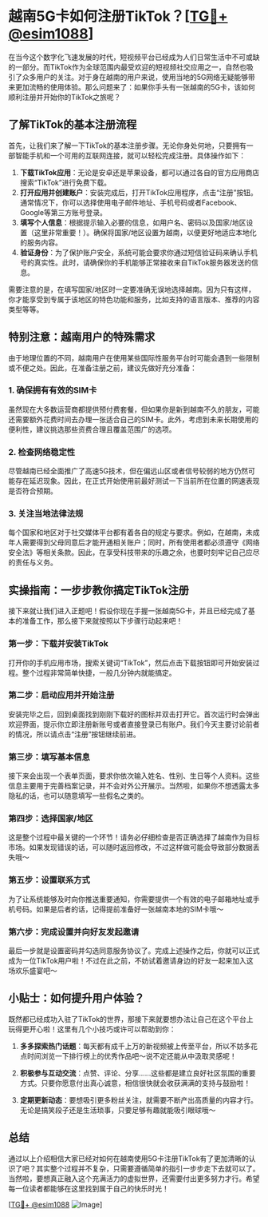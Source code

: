 # 越南5G卡如何注册TikTok？[[TG💪+ @esim1088](https://t.me/s/esim1088)]

在当今这个数字化飞速发展的时代，短视频平台已经成为人们日常生活中不可或缺的一部分。而TikTok作为全球范围内最受欢迎的短视频社交应用之一，自然也吸引了众多用户的关注。对于身在越南的用户来说，使用当地的5G网络无疑能够带来更加流畅的使用体验。那么问题来了：如果你手头有一张越南的5G卡，该如何顺利注册并开始你的TikTok之旅呢？

## 了解TikTok的基本注册流程

首先，让我们来了解一下TikTok的基本注册步骤。无论你身处何地，只要拥有一部智能手机和一个可用的互联网连接，就可以轻松完成注册。具体操作如下：

1. **下载TikTok应用**：无论是安卓还是苹果设备，都可以通过各自的官方应用商店搜索“TikTok”进行免费下载。
2. **打开应用并创建账户**：安装完成后，打开TikTok应用程序，点击“注册”按钮。通常情况下，你可以选择使用电子邮件地址、手机号码或者Facebook、Google等第三方账号登录。
3. **填写个人信息**：根据提示输入必要的信息，如用户名、密码以及国家/地区设置（这里非常重要！）。确保将国家/地区设置为越南，以便更好地适应本地化的服务内容。
4. **验证身份**：为了保护账户安全，系统可能会要求你通过短信验证码来确认手机号的真实性。此时，请确保你的手机能够正常接收来自TikTok服务器发送的信息。

需要注意的是，在填写国家/地区时一定要准确无误地选择越南。因为只有这样，你才能享受到专属于该地区的特色功能和服务，比如支持的语言版本、推荐的内容类型等等。

## 特别注意：越南用户的特殊需求

由于地理位置的不同，越南用户在使用某些国际性服务平台时可能会遇到一些限制或不便之处。因此，在准备注册之前，建议先做好充分准备：

### 1. 确保拥有有效的SIM卡
虽然现在大多数运营商都提供预付费套餐，但如果你是新到越南不久的朋友，可能还需要额外花费时间去办理一张适合自己的SIM卡。此外，考虑到未来长期使用的便利性，建议挑选那些资费合理且覆盖范围广的选项。

### 2. 检查网络稳定性
尽管越南已经全面推广了高速5G技术，但在偏远山区或者信号较弱的地方仍然可能存在延迟现象。因此，在正式开始使用前最好测试一下当前所在位置的网速表现是否符合预期。

### 3. 关注当地法律法规
每个国家和地区对于社交媒体平台都有着各自的规定与要求。例如，在越南，未成年人需要得到父母同意后才能开通相关账户；同时，所有使用者都必须遵守《网络安全法》等相关条款。因此，在享受科技带来的乐趣之余，也要时刻牢记自己应尽的责任与义务。

## 实操指南：一步步教你搞定TikTok注册

接下来就让我们进入正题吧！假设你现在手握一张越南5G卡，并且已经完成了基本的准备工作，那么接下来就按照以下步骤行动起来吧！

### 第一步：下载并安装TikTok
打开你的手机应用市场，搜索关键词“TikTok”，然后点击下载按钮即可开始安装过程。整个过程非常简单快捷，一般几分钟内就能搞定。

### 第二步：启动应用并开始注册
安装完毕之后，回到桌面找到刚刚下载好的图标并双击打开它。首次运行时会弹出欢迎界面，提示你立即注册新账号或者直接登录已有账户。我们今天主要讨论前者的情况，所以请点击“注册”按钮继续前进。

### 第三步：填写基本信息
接下来会出现一个表单页面，要求你依次输入姓名、性别、生日等个人资料。这些信息主要用于完善档案记录，并不会对外公开展示。当然啦，如果你不想透露太多隐私的话，也可以随意填写一些假名之类的。

### 第四步：选择国家/地区
这是整个过程中最关键的一个环节！请务必仔细检查是否正确选择了越南作为目标市场。如果发现错误的话，可以随时返回修改，不过这样做可能会导致部分数据丢失哦～

### 第五步：设置联系方式
为了让系统能够及时向你推送重要通知，你需要提供一个有效的电子邮箱地址或手机号码。如果是后者的话，记得提前准备好一张越南本地的SIM卡哦～

### 第六步：完成设置并向好友发起邀请
最后一步就是设置密码并勾选同意服务协议了。完成上述操作之后，你就可以正式成为一位TikTok用户啦！不过在此之前，不妨试着邀请身边的好友一起来加入这场欢乐盛宴吧～

## 小贴士：如何提升用户体验？

既然都已经成功入驻了TikTok的世界，那接下来就要想办法让自己在这个平台上玩得更开心啦！这里有几个小技巧或许可以帮助到你：

1. **多多探索热门话题**：每天都有成千上万的新视频被上传至平台，所以不妨多花点时间浏览一下排行榜上的优秀作品吧～说不定还能从中汲取灵感呢！

2. **积极参与互动交流**：点赞、评论、分享……这些都是建立良好社区氛围的重要方式。只要你愿意付出真心诚意，相信很快就会收获满满的支持与鼓励啦！

3. **定期更新动态**：要想吸引更多粉丝关注，就需要不断产出高质量的内容才行。无论是搞笑段子还是生活琐事，只要足够有趣就能吸引眼球哦～

## 总结

通过以上介绍相信大家已经对如何在越南使用5G卡注册TikTok有了更加清晰的认识了吧？其实整个过程并不复杂，只需要遵循简单的指引一步步走下去就可以了。当然啦，要想真正融入这个充满活力的虚拟世界，还需要付出更多努力才行。希望每一位读者都能够在这里找到属于自己的快乐时光！

[[TG💪+ @esim1088](https://t.me/s/esim1088) ![Image](https://i.postimg.cc/4NQfJmqS/Snipaste-2025-05-13-00-14-12.png)]